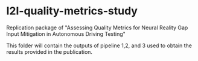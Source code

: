 # I2I-quality-metrics-study
Replication package of "Assessing Quality Metrics for Neural Reality Gap Input Mitigation in Autonomous Driving Testing"


This folder will contain the outputs of pipeline 1,2, and 3 used to obtain the results provided in the publication.